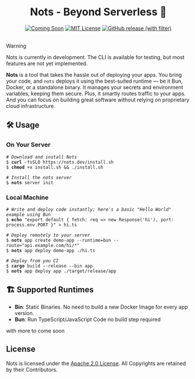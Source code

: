 <div align="center">
  <h1 align="center"> Nots - Beyond Serverless 🌟</h1>
  <a href="https://github.com/yourrepo/nots"><img src="https://img.shields.io/badge/Status-Coming%20Soon-yellow.svg" alt="Coming Soon"></a>
  <a href="https://opensource.org/licenses/MIT"><img src="https://img.shields.io/badge/License-MIT-green.svg" alt="MIT License"></a>
  <a href="https://github.com/explodingcamera/nots/releases"><img alt="GitHub release (with filter)" src="https://img.shields.io/github/v/release/explodingcamera/nots?filter=nots-cli*&style=social"></a>
</div>

<br>

> [!WARNING]  
> Nots is currently in development. The CLI is available for testing, but most features are not yet implemented.

**Nots** is a tool that takes the hassle out of deploying your apps. You bring your code, and `nots` deploys it using the best-suited runtime — be it Bun, Docker, or a standalone binary. It manages your secrets and environment variables, keeping them secure. Plus, it smartly routes traffic to your apps. And you can focus on building great software without relying on proprietary cloud infrastructure. 

## 🛠 Usage

### On Your Server

<pre><code><i># Download and install Nots</i>
$ <b>curl</b> -fsSLO https://nots.dev/install.sh
$ <b>chmod</b> +x install.sh && ./install.sh

<i># Install the nots server</i>
$ <b>nots</b> server init
</code></pre>

### Local Machine

<pre><code><i># Write and deploy code instantly; here's a basic "Hello World" example using Bun</i>
$ <b>echo</b> "export default { fetch: req => new Response('hi'), port: process.env.PORT }" > hi.ts

<i># Deploy remotely to your server</i>
$ <b>nots</b> app create demo-app --runtime=bun --route="api.example.com/hi/*"
$ <b>nots</b> app deploy demo-app ./hi.ts

<i># Deploy from you CI</i>
$ <b>cargo</b> build --release --bin app
$ <b>nots</b> app deploy app ./target/release/app
</code></pre>

## 🏗 Supported Runtimes

- **Bin**: Static Binaries. No need to build a new Docker Image for every app version.
- **Bun**: Run TypeScript/JavaScript Code no build step required

with more to come soon

## License

Nots is licensed under the [Apache 2.0 License](./LICENSE). All Copyrights are retained by their Contributors.
